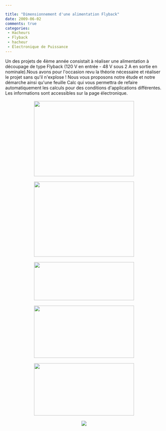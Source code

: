 ```yaml
---

title: "Dimensionnement d'une alimentation Flyback"
date: 2009-06-02
comments: true
categories:
 - Hacheurs
 - Flyback
 - hacheur
 - Électronique de Puissance
---
```


<div class='post'>
Un des projets de 4ème année consistait à réaliser une alimentation à découpage de type Flyback (120 V en entrée - 48 V sous 2 A en sortie en nominale).Nous avons pour l'occasion revu la théorie nécessaire et réaliser le projet sans qu'il n'explose ! Nous vous proposons notre étude et notre démarche ainsi qu'une feuille Calc qui vous permettra de refaire automatiquement les calculs pour des conditions d'applications différentes. Les informations sont accessibles sur la page électronique.<br /><br /><div class="separator" style="clear: both; text-align: center;"><a href="http://4.bp.blogspot.com/-CKgf2D5GX9Q/TfCaY5wRuKI/AAAAAAAAMq0/zFRLI3TPEj0/s1600/P1120698.JPG" imageanchor="1" style="margin-left: 1em; margin-right: 1em;"><img border="0" height="240" src="http://4.bp.blogspot.com/-CKgf2D5GX9Q/TfCaY5wRuKI/AAAAAAAAMq0/zFRLI3TPEj0/s320/P1120698.JPG" width="320" /></a></div><br /><div class="separator" style="clear: both; text-align: center;"><a href="http://4.bp.blogspot.com/-oD4vZli4Kdc/TfCaYhinI2I/AAAAAAAAMqw/Q59o-FFCISI/s1600/P1120697.JPG" imageanchor="1" style="margin-left: 1em; margin-right: 1em;"><img border="0" height="240" src="http://4.bp.blogspot.com/-oD4vZli4Kdc/TfCaYhinI2I/AAAAAAAAMqw/Q59o-FFCISI/s320/P1120697.JPG" width="320" /></a></div><br /><div class="separator" style="clear: both; text-align: center;"><a href="http://1.bp.blogspot.com/-_65VQhelrHQ/TfCaW50udkI/AAAAAAAAMqs/yFHew5yHdHQ/s1600/isis.png" imageanchor="1" style="margin-left: 1em; margin-right: 1em;"><img border="0" height="122" src="http://1.bp.blogspot.com/-_65VQhelrHQ/TfCaW50udkI/AAAAAAAAMqs/yFHew5yHdHQ/s320/isis.png" width="320" /></a></div><br /><div class="separator" style="clear: both; text-align: center;"><a href="http://2.bp.blogspot.com/-EtZnC9zGdM8/TfCaYvcm6OI/AAAAAAAAMq4/FtLkCXO8WaQ/s1600/top.jpg" imageanchor="1" style="margin-left: 1em; margin-right: 1em;"><img border="0" height="167" src="http://2.bp.blogspot.com/-EtZnC9zGdM8/TfCaYvcm6OI/AAAAAAAAMq4/FtLkCXO8WaQ/s320/top.jpg" width="320" /></a></div><br /><div class="separator" style="clear: both; text-align: center;"><a href="http://4.bp.blogspot.com/-5sG1W69qfuw/TfCaWr5NE2I/AAAAAAAAMqk/xKXI4AmXD8g/s1600/bottom.jpg" imageanchor="1" style="margin-left: 1em; margin-right: 1em;"><img border="0" height="167" src="http://4.bp.blogspot.com/-5sG1W69qfuw/TfCaWr5NE2I/AAAAAAAAMqk/xKXI4AmXD8g/s320/bottom.jpg" width="320" /></a></div><br /><div class="separator" style="clear: both; text-align: center;"><a href="http://3.bp.blogspot.com/-NRbNYZI3onE/TfCaWiRm3QI/AAAAAAAAMqg/EHYM5mnp_qc/s1600/yg.jpg" imageanchor="1" style="margin-left: 1em; margin-right: 1em;"><img border="0" src="http://3.bp.blogspot.com/-NRbNYZI3onE/TfCaWiRm3QI/AAAAAAAAMqg/EHYM5mnp_qc/s1600/yg.jpg" /></a></div><br /><br /><br /><br /><div style="text-align: left;"><b><br /></b></div><br /><div style="text-align: left;"><b><br /></b><br /></div><div style="text-align: left;"></div></div>

